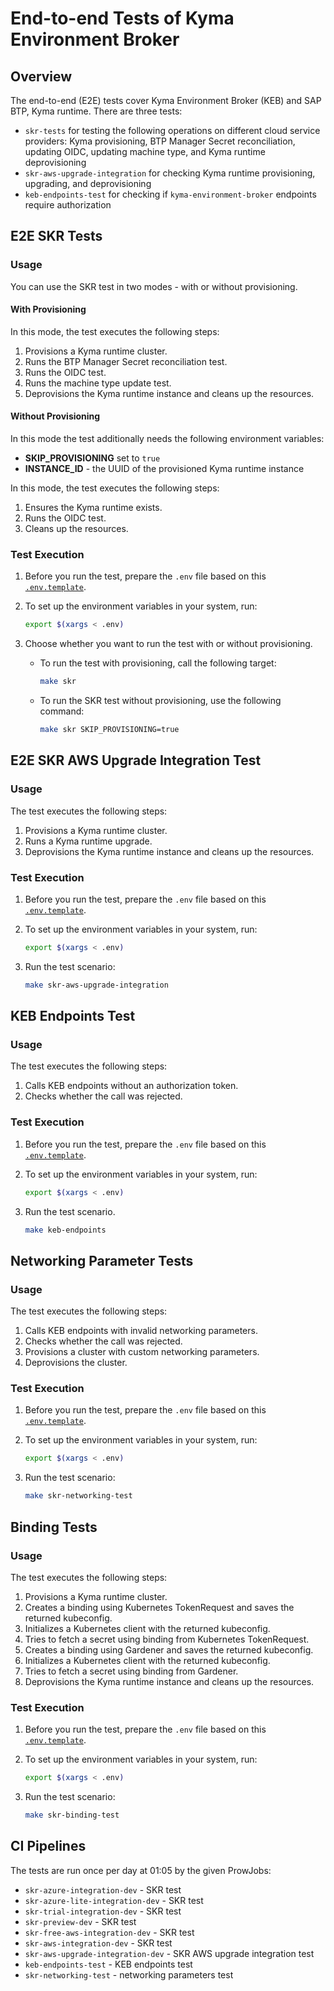 # End-to-end Tests of Kyma Environment Broker

## Overview

The end-to-end (E2E) tests cover Kyma Environment Broker (KEB) and SAP BTP, Kyma runtime.
There are three tests:
- `skr-tests` for testing the following operations on different cloud service providers: Kyma provisioning, BTP Manager Secret reconciliation, updating OIDC, updating machine type, and Kyma runtime deprovisioning
- `skr-aws-upgrade-integration` for checking Kyma runtime provisioning, upgrading, and deprovisioning
- `keb-endpoints-test` for checking if `kyma-environment-broker` endpoints require authorization

## E2E SKR Tests

### Usage

You can use the SKR test in two modes - with or without provisioning.

#### With Provisioning

In this mode, the test executes the following steps:
1. Provisions a Kyma runtime cluster.
2. Runs the BTP Manager Secret reconciliation test.
3. Runs the OIDC test.
4. Runs the machine type update test.
5. Deprovisions the Kyma runtime instance and cleans up the resources.

#### Without Provisioning

In this mode the test additionally needs the following environment variables:
- **SKIP_PROVISIONING** set to `true`
- **INSTANCE_ID** - the UUID of the provisioned Kyma runtime instance

In this mode, the test executes the following steps:
1. Ensures the Kyma runtime exists.
2. Runs the OIDC test.
3. Cleans up the resources.
 
### Test Execution

1. Before you run the test, prepare the `.env` file based on this [`.env.template`](/testing/e2e/skr/skr-test/.env.template).
2. To set up the environment variables in your system, run:

    ```bash
    export $(xargs < .env)
    ```

3. Choose whether you want to run the test with or without provisioning.
    - To run the test with provisioning, call the following target:

        ```bash
        make skr
        ```
    - To run the SKR test without provisioning, use the following command:

        ```bash
        make skr SKIP_PROVISIONING=true
        ```

## E2E SKR AWS Upgrade Integration Test

### Usage

The test executes the following steps:
1. Provisions a Kyma runtime cluster.
2. Runs a Kyma runtime upgrade.
3. Deprovisions the Kyma runtime instance and cleans up the resources.

### Test Execution 

1. Before you run the test, prepare the `.env` file based on this [`.env.template`](/testing/e2e/skr/skr-aws-upgrade-integration/.env.template).
2. To set up the environment variables in your system, run:

    ```bash
    export $(xargs < .env)
    ```

3. Run the test scenario:
   
    ```bash
    make skr-aws-upgrade-integration
    ```

## KEB Endpoints Test

### Usage

The test executes the following steps:
1. Calls KEB endpoints without an authorization token.
2. Checks whether the call was rejected.

### Test Execution 

1. Before you run the test, prepare the `.env` file based on this [`.env.template`](/testing/e2e/skr/keb-endpoints-test/.env.template).
2. To set up the environment variables in your system, run:

    ```bash
    export $(xargs < .env)
    ```

3. Run the test scenario.
   
    ```bash
    make keb-endpoints
    ```

## Networking Parameter Tests

### Usage

The test executes the following steps:
1. Calls KEB endpoints with invalid networking parameters.
2. Checks whether the call was rejected.
3. Provisions a cluster with custom networking parameters.
4. Deprovisions the cluster.

### Test Execution

1. Before you run the test, prepare the `.env` file based on this [`.env.template`](/testing/e2e/skr/skr-networking-test/.env.template).
2. To set up the environment variables in your system, run:

    ```bash
    export $(xargs < .env)
    ```

3. Run the test scenario:
    ```bash
    make skr-networking-test
    ```

## Binding Tests

### Usage

The test executes the following steps:
1. Provisions a Kyma runtime cluster.
2. Creates a binding using Kubernetes TokenRequest and saves the returned kubeconfig.
3. Initializes a Kubernetes client with the returned kubeconfig.
4. Tries to fetch a secret using binding from Kubernetes TokenRequest.
5. Creates a binding using Gardener and saves the returned kubeconfig.
6. Initializes a Kubernetes client with the returned kubeconfig.
7. Tries to fetch a secret using binding from Gardener.
8. Deprovisions the Kyma runtime instance and cleans up the resources.

### Test Execution

1. Before you run the test, prepare the `.env` file based on this [`.env.template`](/testing/e2e/skr/skr-test/.env.template).
2. To set up the environment variables in your system, run:

    ```bash
    export $(xargs < .env)
    ```

3. Run the test scenario:
    ```bash
    make skr-binding-test
    ```

## CI Pipelines

The tests are run once per day at 01:05 by the given ProwJobs:
- `skr-azure-integration-dev` - SKR test
- `skr-azure-lite-integration-dev` - SKR test
- `skr-trial-integration-dev` - SKR test
- `skr-preview-dev` - SKR test
- `skr-free-aws-integration-dev` - SKR test
- `skr-aws-integration-dev` - SKR test
- `skr-aws-upgrade-integration-dev` - SKR AWS upgrade integration test
- `keb-endpoints-test` - KEB endpoints test
- `skr-networking-test` - networking parameters test
